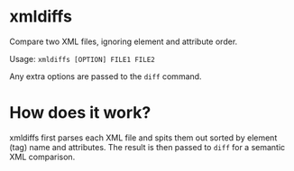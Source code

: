 # xmldiffs
Compare two XML files, ignoring element and attribute order.

Usage: `xmldiffs [OPTION] FILE1 FILE2`

Any extra options are passed to the `diff` command.

# How does it work?
xmldiffs first parses each XML file and spits them out sorted by
element (tag) name and attributes. The result is then passed
to `diff` for a semantic XML comparison.
